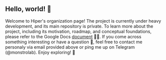 ## Hello, world! 👋


Welcome to Hiper's organization page! The project is currently under heavy development, and its main repository is private. To learn more about the project, including its motivation, roadmap, and conceptual foundations, please refer to the Google Docs [document](https://docs.google.com/document/d/1D7E6abqqGML2ukyxy_Z7b2xLyTNFSYJ7AL4x7TDb2AY/edit?usp=sharing) 👩‍💻. If you come across something interesting or have a question 🧙, feel free to contact me personaly via email provided above or ping me up on Telegram (@monstrolab). Enjoy exploring! 🚀
